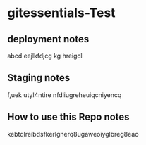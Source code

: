 # gitessentials-Test

## deployment notes
abcd eejlkfdjcg kg hreigcl

## Staging notes
f,uek utyl4ntire nfdliugreheuiqcniyencq

## How to use this Repo notes
kebtqlreibdsfkerlgnerq8ugaweoiyglbreg8eao
